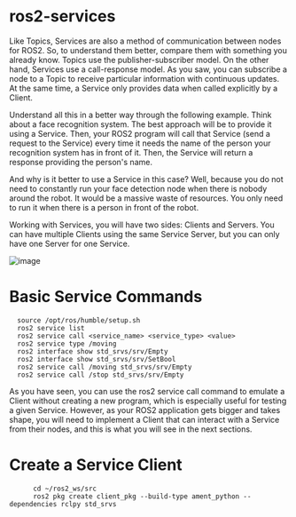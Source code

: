 # ros2-services

Like Topics, Services are also a method of communication between nodes for ROS2. So, to understand them better, compare them with something you already know. Topics use the publisher-subscriber model. On the other hand, Services use a call-response model. As you saw, you can subscribe a node to a Topic to receive particular information with continuous updates. At the same time, a Service only provides data when called explicitly by a Client.

Understand all this in a better way through the following example. Think about a face recognition system. The best approach will be to provide it using a Service. Then, your ROS2 program will call that Service (send a request to the Service) every time it needs the name of the person your recognition system has in front of it. Then, the Service will return a response providing the person's name.

And why is it better to use a Service in this case? Well, because you do not need to constantly run your face detection node when there is nobody around the robot. It would be a massive waste of resources. You only need to run it when there is a person in front of the robot.

Working with Services, you will have two sides: Clients and Servers. You can have multiple Clients using the same Service Server, but you can only have one Server for one Service.

![image](https://github.com/BCKSELFDRIVEWORLD/ros2-services/assets/146545020/81d808ea-bf88-44f2-8144-4ce795331e17)


# Basic Service Commands


      source /opt/ros/humble/setup.sh
      ros2 service list
      ros2 service call <service_name> <service_type> <value>
      ros2 service type /moving
      ros2 interface show std_srvs/srv/Empty
      ros2 interface show std_srvs/srv/SetBool
      ros2 service call /moving std_srvs/srv/Empty
      ros2 service call /stop std_srvs/srv/Empty


As you have seen, you can use the ros2 service call command to emulate a Client without creating a new program, which is especially useful for testing a given Service. However, as your ROS2 application gets bigger and takes shape, you will need to implement a Client that can interact with a Service from their nodes, and this is what you will see in the next sections.

# Create a Service Client

          cd ~/ros2_ws/src
          ros2 pkg create client_pkg --build-type ament_python --dependencies rclpy std_srvs
          



